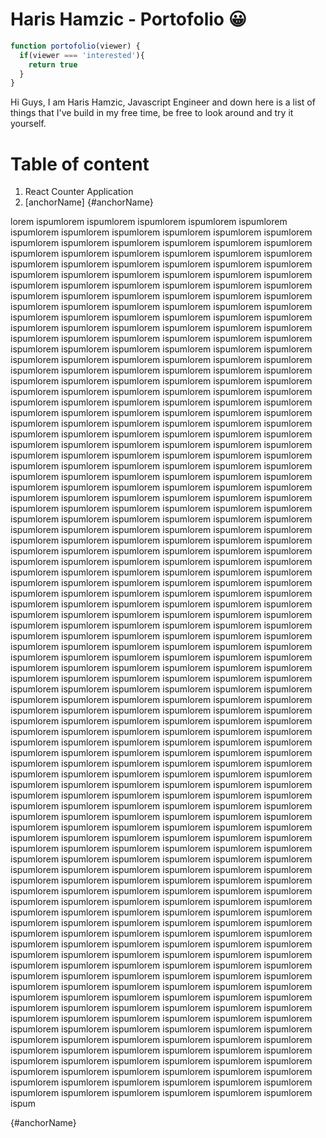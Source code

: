 # Haris Hamzic - Portofolio 😀


```javascript
function portofolio(viewer) {
  if(viewer === 'interested'){
    return true
  }
}
```
Hi Guys, I am Haris Hamzic, Javascript Engineer and down here is a list of things that I've build in my free time, be free to look around and try it yourself.



# Table of content
1. React Counter Application
1. [anchorName] {#anchorName}



lorem ispumlorem ispumlorem ispumlorem ispumlorem ispumlorem ispumlorem ispumlorem ispumlorem ispumlorem ispumlorem ispumlorem ispumlorem ispumlorem ispumlorem ispumlorem ispumlorem ispumlorem ispumlorem ispumlorem ispumlorem ispumlorem ispumlorem ispumlorem ispumlorem ispumlorem ispumlorem ispumlorem ispumlorem ispumlorem ispumlorem ispumlorem ispumlorem ispumlorem ispumlorem ispumlorem ispumlorem ispumlorem ispumlorem ispumlorem ispumlorem ispumlorem ispumlorem ispumlorem ispumlorem ispumlorem ispumlorem ispumlorem ispumlorem ispumlorem ispumlorem ispumlorem ispumlorem ispumlorem ispumlorem ispumlorem ispumlorem ispumlorem ispumlorem ispumlorem ispumlorem ispumlorem ispumlorem ispumlorem ispumlorem ispumlorem ispumlorem ispumlorem ispumlorem ispumlorem ispumlorem ispumlorem ispumlorem ispumlorem ispumlorem ispumlorem ispumlorem ispumlorem ispumlorem ispumlorem ispumlorem ispumlorem ispumlorem ispumlorem ispumlorem ispumlorem ispumlorem ispumlorem ispumlorem ispumlorem ispumlorem ispumlorem ispumlorem ispumlorem ispumlorem ispumlorem ispumlorem ispumlorem ispumlorem ispumlorem ispumlorem ispumlorem ispumlorem ispumlorem ispumlorem ispumlorem ispumlorem ispumlorem ispumlorem ispumlorem ispumlorem ispumlorem ispumlorem ispumlorem ispumlorem ispumlorem ispumlorem ispumlorem ispumlorem ispumlorem ispumlorem ispumlorem ispumlorem ispumlorem ispumlorem ispumlorem ispumlorem ispumlorem ispumlorem ispumlorem ispumlorem ispumlorem ispumlorem ispumlorem ispumlorem ispumlorem ispumlorem ispumlorem ispumlorem ispumlorem ispumlorem ispumlorem ispumlorem ispumlorem ispumlorem ispumlorem ispumlorem ispumlorem ispumlorem ispumlorem ispumlorem ispumlorem ispumlorem ispumlorem ispumlorem ispumlorem ispumlorem ispumlorem ispumlorem ispumlorem ispumlorem ispumlorem ispumlorem ispumlorem ispumlorem ispumlorem ispumlorem ispumlorem ispumlorem ispumlorem ispumlorem ispumlorem ispumlorem ispumlorem ispumlorem ispumlorem ispumlorem ispumlorem ispumlorem ispumlorem ispumlorem ispumlorem ispumlorem ispumlorem ispumlorem ispumlorem ispumlorem ispumlorem ispumlorem ispumlorem ispumlorem ispumlorem ispumlorem ispumlorem ispumlorem ispumlorem ispumlorem ispumlorem ispumlorem ispumlorem ispumlorem ispumlorem ispumlorem ispumlorem ispumlorem ispumlorem ispumlorem ispumlorem ispumlorem ispumlorem ispumlorem ispumlorem ispumlorem ispumlorem ispumlorem ispumlorem ispumlorem ispumlorem ispumlorem ispumlorem ispumlorem ispumlorem ispumlorem ispumlorem ispumlorem ispumlorem ispumlorem ispumlorem ispumlorem ispumlorem ispumlorem ispumlorem ispumlorem ispumlorem ispumlorem ispumlorem ispumlorem ispumlorem ispumlorem ispumlorem ispumlorem ispumlorem ispumlorem ispumlorem ispumlorem ispumlorem ispumlorem ispumlorem ispumlorem ispumlorem ispumlorem ispumlorem ispumlorem ispumlorem ispumlorem ispumlorem ispumlorem ispumlorem ispumlorem ispumlorem ispumlorem ispumlorem ispumlorem ispumlorem ispumlorem ispumlorem ispumlorem ispumlorem ispumlorem ispumlorem ispumlorem ispumlorem ispumlorem ispumlorem ispumlorem ispumlorem ispumlorem ispumlorem ispumlorem ispumlorem ispumlorem ispumlorem ispumlorem ispumlorem ispumlorem ispumlorem ispumlorem ispumlorem ispumlorem ispumlorem ispumlorem ispumlorem ispumlorem ispumlorem ispumlorem ispumlorem ispumlorem ispumlorem ispumlorem ispumlorem ispumlorem ispumlorem ispumlorem ispumlorem ispumlorem ispumlorem ispumlorem ispumlorem ispumlorem ispumlorem ispumlorem ispumlorem ispumlorem ispumlorem ispumlorem ispumlorem ispumlorem ispumlorem ispumlorem ispumlorem ispumlorem ispumlorem ispumlorem ispumlorem ispumlorem ispumlorem ispumlorem ispumlorem ispumlorem ispumlorem ispumlorem ispumlorem ispumlorem ispumlorem ispumlorem ispumlorem ispumlorem ispumlorem ispumlorem ispumlorem ispumlorem ispumlorem ispumlorem ispumlorem ispumlorem ispumlorem ispumlorem ispumlorem ispumlorem ispumlorem ispumlorem ispumlorem ispumlorem ispumlorem ispumlorem ispumlorem ispumlorem ispumlorem ispumlorem ispumlorem ispumlorem ispumlorem ispumlorem ispumlorem ispumlorem ispumlorem ispumlorem ispumlorem ispumlorem ispumlorem ispumlorem ispumlorem ispumlorem ispumlorem ispumlorem ispumlorem ispumlorem ispumlorem ispumlorem ispumlorem ispumlorem ispumlorem ispumlorem ispumlorem ispumlorem ispumlorem ispumlorem ispumlorem ispumlorem ispumlorem ispumlorem ispumlorem ispumlorem ispumlorem ispumlorem ispumlorem ispumlorem ispumlorem ispumlorem ispumlorem ispumlorem ispumlorem ispumlorem ispumlorem ispumlorem ispumlorem ispumlorem ispumlorem ispumlorem ispumlorem ispumlorem ispumlorem ispumlorem ispumlorem ispumlorem ispumlorem ispumlorem ispumlorem ispumlorem ispumlorem ispumlorem ispumlorem ispumlorem ispumlorem ispumlorem ispumlorem ispumlorem ispumlorem ispumlorem ispumlorem ispumlorem ispumlorem ispumlorem ispumlorem ispumlorem ispumlorem ispumlorem ispumlorem ispumlorem ispumlorem ispumlorem ispumlorem ispumlorem ispumlorem ispumlorem ispumlorem ispumlorem ispumlorem ispumlorem ispumlorem ispumlorem ispumlorem ispumlorem ispumlorem ispumlorem ispumlorem ispumlorem ispumlorem ispumlorem ispumlorem ispumlorem ispumlorem ispumlorem ispumlorem ispumlorem ispumlorem ispumlorem ispumlorem ispumlorem ispumlorem ispumlorem ispumlorem ispumlorem ispumlorem ispumlorem ispumlorem ispumlorem ispumlorem ispumlorem ispumlorem ispumlorem ispumlorem ispumlorem ispumlorem ispumlorem ispumlorem ispumlorem ispumlorem ispumlorem ispumlorem ispumlorem ispumlorem ispumlorem ispumlorem ispumlorem ispumlorem ispumlorem ispumlorem ispum

{#anchorName}
